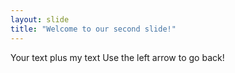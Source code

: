 ```yaml
---
layout: slide
title: "Welcome to our second slide!"
---
```

Your text plus my text
Use the left arrow to go back!
